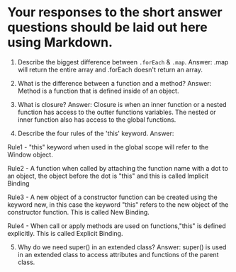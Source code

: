 # Your responses to the short answer questions should be laid out here using Markdown.
1. Describe the biggest difference between `.forEach` & `.map`.
Answer: .map will return the entire array and .forEach doesn't return an array. 

2. What is the difference between a function and a method?
Answer: Method is a function that is defined inside of an object.  

3. What is closure?
Answer: Closure is when an inner function or a nested function has access to the outter functions variables. The nested or inner function also has access to the global functions.
 
4. Describe the four rules of the 'this' keyword.
Answer: 

Rule1 - "this" keyword when used in the global scope will refer to the Window object.

Rule2 - A function when called by attaching the function name with a dot to an object, the object before the dot is "this" and this is called Implicit Binding

Rule3 - A new object of a constructor function can be created using the keyword new, in this case the keyword "this" refers to the new object of the constructor function. This is called New Binding.

Rule4 -  When call or apply methods are used on functions,"this" is defined explicitly. This is called Explicit Binding.

5. Why do we need super() in an extended class?
Answer: super() is used in an extended class to access attributes and functions of the parent class.
